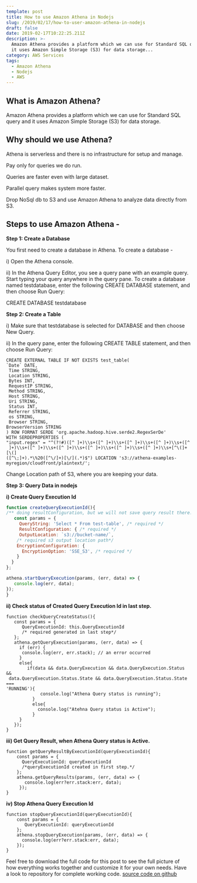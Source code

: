 ```yaml
---
template: post
title: How to use Amazon Athena in Nodejs
slug: /2019/02/17/how-to-user-amazon-athena-in-nodejs
draft: false
date: 2019-02-17T10:22:25.211Z
description: >-
  Amazon Athena provides a platform which we can use for Standard SQL query and
  it uses Amazon Simple Storage (S3) for data storage...
category: AWS Services
tags:
  - Amazon Athena
  - Nodejs
  - AWS
---
```

## **What is Amazon Athena?**

Amazon Athena provides a platform which we can use for Standard SQL query and it uses Amazon Simple Storage (S3) for data storage.

## **Why should we use Athena?**

Athena is serverless and there is no infrastructure for setup and manage.

Pay only for queries we do run.

Queries are faster even with large dataset.

Parallel query makes system more faster.

Drop NoSql db to S3 and use Amazon Athena to analyze data directly from S3.

## **Steps to use Amazon Athena -**

**Step 1: Create a Database**

You first need to create a database in Athena. To create a database -

i) Open the Athena console.

ii) In the Athena Query Editor, you see a query pane with an example query. Start typing your query anywhere in the query pane. To create a database named testdatabase, enter the following CREATE DATABASE statement, and then choose Run Query:

CREATE DATABASE testdatabase

**Step 2: Create a Table**

i) Make sure that testdatabase is selected for DATABASE and then choose New Query.

ii) In the query pane, enter the following CREATE TABLE statement, and then choose Run Query:

```
CREATE EXTERNAL TABLE IF NOT EXISTS test_table(
`Date` DATE,
 Time STRING,
 Location STRING,
 Bytes INT,
 RequestIP STRING,
 Method STRING,
 Host STRING,
 Uri STRING,
 Status INT,
 Referrer STRING,
 os STRING,
 Browser STRING,
BrowserVersion STRING
) ROW FORMAT SERDE 'org.apache.hadoop.hive.serde2.RegexSerDe'
WITH SERDEPROPERTIES (
"input.regex" = "^(?!#)([^ ]+)\\s+([^ ]+)\\s+([^ ]+)\\s+([^ ]+)\\s+([^
 ]+)\\s+([^ ]+)\\s+([^ ]+)\\s+([^ ]+)\\s+([^ ]+)\\s+([^ ]+)\\s+[^\(]+[\(]
([^\;]+).*\%20([^\/]+)[\/](.*)$") LOCATION 's3://athena-examples-
myregion/cloudfront/plaintext/';
```

Change Location path of S3, where you are keeping your data.

**Step 3: Query Data in nodejs**

**i) Create Query Execution Id**

```js
function createQueryExecutionId(){
/** doing resultConfiguration, but we will not save query result there. */
   const params = {
     QueryString: 'Select * From test-table', /* required */
     ResultConfiguration: { /* required */
     OutputLocation: `s3://bucket-name/`, 
    /* required s3 output location path*/
    EncryptionConfiguration: {
      EncryptionOption: 'SSE_S3', /* required */
    }
  }
};

athena.startQueryExecution(params, (err, data) => {
   console.log(err, data);
});
}
```



**ii) Check status of Created Query Execution Id in last step.**

```
function checkQueryCreateStatus(){
   const params = {
      QueryExecutionId: this.QueryExecutionId 
      /* required generated in last step*/
   };
   athena.getQueryExecution(params, (err, data) => {
     if (err) {
      console.log(err, err.stack); // an error occurred
     }
     else{
        if(data && data.QueryExecution && data.QueryExecution.Status &&
 data.QueryExecution.Status.State && data.QueryExecution.Status.State === 
'RUNNING'){
             console.log("Athena Query status is running");
          }
          else{
            console.log("Atehna Query status is Active");
          }
     }
   });
}
```

**iii) Get Query Result, when Athena Query status is Active.**

```
function getQueryResultByExecutionId(queryExecutionId){
    const params = {
      QueryExecutionId: queryExecutionId
      /*queryExecutionId created in first step.*/
    };
    athena.getQueryResults(params, (err, data) => {
       console.log(err?err.stack:err, data);
     });
}
```

**iv) Stop Athena Query Execution Id**

```
function stopQueryExecutionId(queryExecutionId){
    const params = {
       QueryExecutionId: queryExecutionId
    };
    athena.stopQueryExecution(params, (err, data) => {
      console.log(err?err.stack:err, data);
    });
}
```

Feel free to download the full code for this post to see the full picture of how everything works together and customize it for your own needs. Have a look to repository for complete working code.
[source code on github](https://github.com/pandeysoni/athena-in-nodejs)
